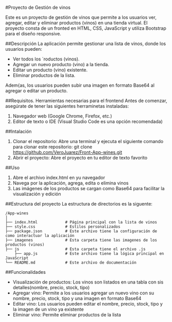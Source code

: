 #Proyecto de Gestión de vinos

Este es un proyecto de gestión de vinos que permite a los usuarios ver, agregar, editar y eliminar productos (vinos) en una tienda virtual. El proyecto consta de un fronted en HTML, CSS, JavaScript y utiliza Bootstrap para el diseño responsive.

##Descripción
La aplicación permite gestionar una lista de vinos, donde los usuarios pueden:
- Ver todos los ´roductos (vinos).
- Agregar un nuevo producto (vino) a la tienda.
- Editar un producto (vino) existente.
- Eliminar productos de la lista.

Adem{as, los usuarios pueden subir una imagen en formato Base64 al agregar o editar un producto.

##Requisitos.
Herramientas necesarias para el frontend
Antes de comenzar, asegúrate de tener las siguientes herraminetas instaladas:
1. Navegador web (Google Chrome, Firefox, etc.)
2. Editor de texto o IDE (Visual Studio Code es una opción recomendada)

##Intalación
1. Clonar el repositorio:
   Abre una terminal y ejecuta el siguiente comando para clonar este repositorio:
   git clone https://github.com/VeroJuarez/Front-App-wines.git
2. Abrir el proyecto:
   Abre el proyecto en tu editor de texto favorito

##Uso
1. Abre el archivo index.html en yu navegador
2. Navega por la aplicación, agrega, edita o elimina vinos
3. Las imágenes de los productos se cargan como Base64 para facilitar la visualización y edición

##Estructura del proyecto
La estructura de directorios es la siguente:
```
/App-wines
│
├── index.html            # Página principal con la lista de vinos         
├── style.css             # Estilos personalizados
├── package.json          # Este archivo tiene la configuración de como interactuar la aplicación
├── imagenes              # Esta carpeta tiene las imagenes de los productos (vinos)
├── js                    # Esta carpeta tiene el archivo .js
    ├── app.js            # Este archivo tiene la lógica principal en JavaScript
└── README.md             # Este archivo de documentación
```

##Funcionalidades
- Visualización de productos: Los vinos son listados en una tabla con sis detalles(nombre, precio, stock, tipo)
- Agregar vino: Permite a los usuarios agregar un nuevo vino con su nombre, precio, stock, tipo y una imagen en formato Base64
- Editar vino: Los usuarios pueden editar el nombre, precio, stock, tipo y la imagen de un vino ya existente
- Eliminar vino: Permite eliminar productos de la lista
